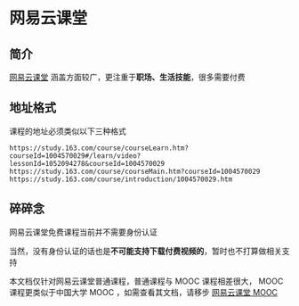 # 网易云课堂

## 简介

[网易云课堂](http://study.163.com/) 涵盖方面较广，更注重于**职场、生活技能**，很多需要付费

## 地址格式

课程的地址必须类似以下三种格式

```
https://study.163.com/course/courseLearn.htm?courseId=1004570029#/learn/video?lessonId=1052094278&courseId=1004570029
https://study.163.com/course/courseMain.htm?courseId=1004570029
https://study.163.com/course/introduction/1004570029.htm
```

## 碎碎念

网易云课堂免费课程当前并不需要身份认证

当然，没有身份认证的话也是**不可能支持下载付费视频的**，暂时也不打算做相关支持

本文档仅针对网易云课堂普通课程，普通课程与 MOOC 课程相差很大， MOOC 课程更类似于中国大学 MOOC ，如需查看其文档，请移步 [网易云课堂 MOOC](study_mooc.md)
